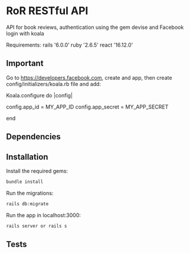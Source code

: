 # RoR RESTful API 
 API for book reviews, authentication using the gem devise and Facebook login with koala 

Requirements:
rails '6.0.0'
ruby '2.6.5'
react '16.12.0'

## Important
Go to https://developers.facebook.com, create and app, then create config/initializers/koala.rb file and add:

Koala.configure do |config|

  config.app_id = MY_APP_ID
  config.app_secret = MY_APP_SECRET

end

## Dependencies

## Installation
Install the required gems:
```bash
bundle install
```
Run the migrations:
```bash
rails db:migrate
```
Run the app in localhost:3000:
```bash
rails server or rails s
```
## Tests